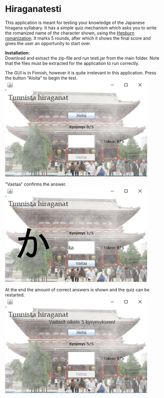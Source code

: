 # Hiraganatesti
This application is meant for testing your knowledge of the Japanese hiragana syllabary. It has a simple quiz mechanism which asks you to write the romanized name of the character shown, using the <a href="https://en.wikipedia.org/wiki/Hepburn_romanization">Hepburn romanization</a>. It marks 5 rounds, after which it shows the final score and gives the user an opportunity to start over. 

<b>Installation:</b><br>
Download and extract the zip-file and run testi.jar from the main folder. Note that the files must be extracted for the application to run correctly.

The GUI is in Finnish, however it is quite irrelevant in this application. Press the button "Aloita" to begin the test. 
<img src="ss1.jpg">

"Vastaa" confirms the answer.<br>
<img src="ss2.jpg">

At the end the amount of correct answers is shown and the quiz can be restarted. <br>
<img src="ss3.jpg">



